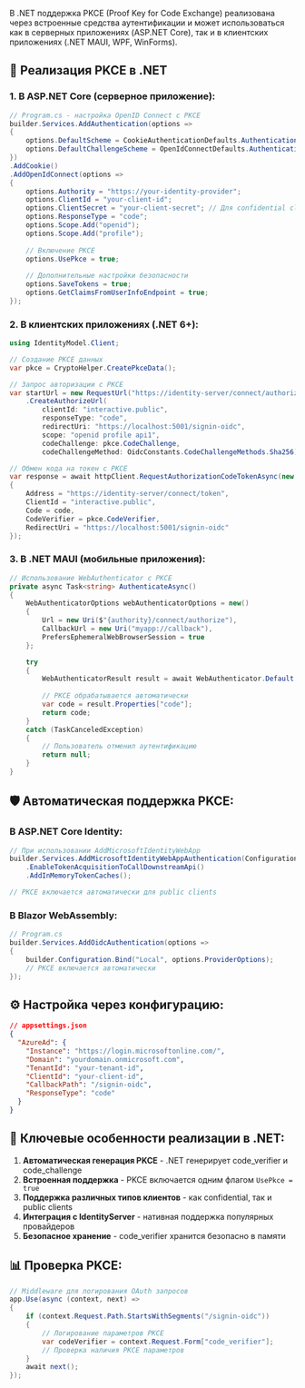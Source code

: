В .NET поддержка PKCE (Proof Key for Code Exchange) реализована через встроенные средства аутентификации и может использоваться как в серверных приложениях (ASP.NET Core), так и в клиентских приложениях (.NET MAUI, WPF, WinForms).

## 🔧 **Реализация PKCE в .NET**

### **1. В ASP.NET Core (серверное приложение):**

```csharp
// Program.cs - настройка OpenID Connect с PKCE
builder.Services.AddAuthentication(options =>
{
    options.DefaultScheme = CookieAuthenticationDefaults.AuthenticationScheme;
    options.DefaultChallengeScheme = OpenIdConnectDefaults.AuthenticationScheme;
})
.AddCookie()
.AddOpenIdConnect(options =>
{
    options.Authority = "https://your-identity-provider";
    options.ClientId = "your-client-id";
    options.ClientSecret = "your-client-secret"; // Для confidential clients
    options.ResponseType = "code";
    options.Scope.Add("openid");
    options.Scope.Add("profile");
    
    // Включение PKCE
    options.UsePkce = true;
    
    // Дополнительные настройки безопасности
    options.SaveTokens = true;
    options.GetClaimsFromUserInfoEndpoint = true;
});
```

### **2. В клиентских приложениях (.NET 6+):**

```csharp
using IdentityModel.Client;

// Создание PKCE данных
var pkce = CryptoHelper.CreatePkceData();

// Запрос авторизации с PKCE
var startUrl = new RequestUrl("https://identity-server/connect/authorize")
    .CreateAuthorizeUrl(
        clientId: "interactive.public",
        responseType: "code",
        redirectUri: "https://localhost:5001/signin-oidc",
        scope: "openid profile api1",
        codeChallenge: pkce.CodeChallenge,
        codeChallengeMethod: OidcConstants.CodeChallengeMethods.Sha256);

// Обмен кода на токен с PKCE
var response = await httpClient.RequestAuthorizationCodeTokenAsync(new AuthorizationCodeTokenRequest
{
    Address = "https://identity-server/connect/token",
    ClientId = "interactive.public",
    Code = code,
    CodeVerifier = pkce.CodeVerifier,
    RedirectUri = "https://localhost:5001/signin-oidc"
});
```

### **3. В .NET MAUI (мобильные приложения):**

```csharp
// Использование WebAuthenticator с PKCE
private async Task<string> AuthenticateAsync()
{
    WebAuthenticatorOptions webAuthenticatorOptions = new()
    {
        Url = new Uri($"{authority}/connect/authorize"),
        CallbackUrl = new Uri("myapp://callback"),
        PrefersEphemeralWebBrowserSession = true
    };

    try
    {
        WebAuthenticatorResult result = await WebAuthenticator.Default.AuthenticateAsync(webAuthenticatorOptions);
        
        // PKCE обрабатывается автоматически
        var code = result.Properties["code"];
        return code;
    }
    catch (TaskCanceledException)
    {
        // Пользователь отменил аутентификацию
        return null;
    }
}
```

## 🛡️ **Автоматическая поддержка PKCE:**

### **В ASP.NET Core Identity:**
```csharp
// При использовании AddMicrosoftIdentityWebApp
builder.Services.AddMicrosoftIdentityWebAppAuthentication(Configuration)
    .EnableTokenAcquisitionToCallDownstreamApi()
    .AddInMemoryTokenCaches();

// PKCE включается автоматически для public clients
```

### **В Blazor WebAssembly:**
```csharp
// Program.cs
builder.Services.AddOidcAuthentication(options =>
{
    builder.Configuration.Bind("Local", options.ProviderOptions);
    // PKCE включается автоматически
});
```

## ⚙️ **Настройка через конфигурацию:**

```json
// appsettings.json
{
  "AzureAd": {
    "Instance": "https://login.microsoftonline.com/",
    "Domain": "yourdomain.onmicrosoft.com",
    "TenantId": "your-tenant-id",
    "ClientId": "your-client-id",
    "CallbackPath": "/signin-oidc",
    "ResponseType": "code"
  }
}
```

## 🎯 **Ключевые особенности реализации в .NET:**

1. **Автоматическая генерация PKCE** - .NET генерирует code_verifier и code_challenge
2. **Встроенная поддержка** - PKCE включается одним флагом `UsePkce = true`
3. **Поддержка различных типов клиентов** - как confidential, так и public clients
4. **Интеграция с IdentityServer** - нативная поддержка популярных провайдеров
5. **Безопасное хранение** - code_verifier хранится безопасно в памяти

## 📊 **Проверка PKCE:**

```csharp
// Middleware для логирования OAuth запросов
app.Use(async (context, next) =>
{
    if (context.Request.Path.StartsWithSegments("/signin-oidc"))
    {
        // Логирование параметров PKCE
        var codeVerifier = context.Request.Form["code_verifier"];
        // Проверка наличия PKCE параметров
    }
    await next();
});
```
